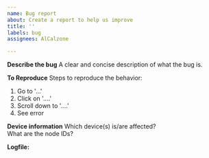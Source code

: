```yaml
---
name: Bug report
about: Create a report to help us improve
title: ''
labels: bug
assignees: AlCalzone

---
```


<!--
  🚨🚨🚨 STOP! STOP! STOP! 🚨🚨🚨

  Before opening an issue, please read the troubleshooting section if your problem is described there:
  https://zwave-js.github.io/node-zwave-js/#/development/troubleshooting

  Also make sure to provide the necessary information, as described here:
  https://zwave-js.github.io/node-zwave-js/#/development/troubleshooting?id=providing-the-necessary-information-for-an-issue

  If you are using zwavejs2mqtt, this is how you create the logfiles:
  * Go to Settings, Zwave section
  * select log level (preferably DEBUG or VERBOSE if the files are getting too large)
  * enable "log to file"
-->


**Describe the bug**
A clear and concise description of what the bug is.

**To Reproduce**
Steps to reproduce the behavior:
1. Go to '...'
2. Click on '....'
3. Scroll down to '....'
4. See error

**Device information**
Which device(s) is/are affected?  
What are the node IDs?

**Logfile:** <!-- attach `zwave-js` logfile with DEBUG or VERBOSE loglevel here -->
